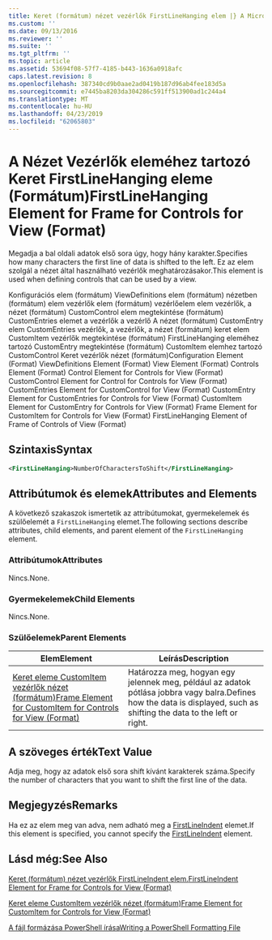 ```yaml
---
title: Keret (formátum) nézet vezérlők FirstLineHanging elem |} A Microsoft Docs
ms.custom: ''
ms.date: 09/13/2016
ms.reviewer: ''
ms.suite: ''
ms.tgt_pltfrm: ''
ms.topic: article
ms.assetid: 53694f08-57f7-4185-b443-1636a0918afc
caps.latest.revision: 8
ms.openlocfilehash: 387340cd9b0aae2ad0419b187d96ab4fee183d5a
ms.sourcegitcommit: e7445ba8203da304286c591ff513900ad1c244a4
ms.translationtype: MT
ms.contentlocale: hu-HU
ms.lasthandoff: 04/23/2019
ms.locfileid: "62065803"
---
```

# <a name="firstlinehanging-element-for-frame-for-controls-for-view-format"></a><span data-ttu-id="2b96a-102">A Nézet Vezérlők eleméhez tartozó Keret FirstLineHanging eleme (Formátum)</span><span class="sxs-lookup"><span data-stu-id="2b96a-102">FirstLineHanging Element for Frame for Controls for View (Format)</span></span>

<span data-ttu-id="2b96a-103">Megadja a bal oldali adatok első sora úgy, hogy hány karakter.</span><span class="sxs-lookup"><span data-stu-id="2b96a-103">Specifies how many characters the first line of data is shifted to the left.</span></span> <span data-ttu-id="2b96a-104">Ez az elem szolgál a nézet által használható vezérlők meghatározásakor.</span><span class="sxs-lookup"><span data-stu-id="2b96a-104">This element is used when defining controls that can be used by a view.</span></span>

<span data-ttu-id="2b96a-105">Konfigurációs elem (formátum) ViewDefinitions elem (formátum) nézetben (formátum) elem vezérlők elem (formátum) vezérlőelem elem vezérlők, a nézet (formátum) CustomControl elem megtekintése (formátum) CustomEntries elemet a vezérlők a vezérlő A nézet (formátum) CustomEntry elem CustomEntries vezérlők, a vezérlők, a nézet (formátum) keret elem CustomItem vezérlők megtekintése (formátum) FirstLineHanging eleméhez tartozó CustomEntry megtekintése (formátum) CustomItem elemhez tartozó CustomControl Keret vezérlők nézet (formátum)</span><span class="sxs-lookup"><span data-stu-id="2b96a-105">Configuration Element (Format) ViewDefinitions Element (Format) View Element (Format) Controls Element (Format) Control Element for Controls for View (Format) CustomControl Element for Control for Controls for View (Format) CustomEntries Element for CustomControl for View (Format) CustomEntry Element for CustomEntries for Controls for View (Format) CustomItem Element for CustomEntry for Controls for View (Format) Frame Element for CustomItem for Controls for View (Format) FirstLineHanging Element of Frame of Controls of View (Format)</span></span>

## <a name="syntax"></a><span data-ttu-id="2b96a-106">Szintaxis</span><span class="sxs-lookup"><span data-stu-id="2b96a-106">Syntax</span></span>

```xml
<FirstLineHanging>NumberOfCharactersToShift</FirstLineHanging>
```

## <a name="attributes-and-elements"></a><span data-ttu-id="2b96a-107">Attribútumok és elemek</span><span class="sxs-lookup"><span data-stu-id="2b96a-107">Attributes and Elements</span></span>

<span data-ttu-id="2b96a-108">A következő szakaszok ismertetik az attribútumokat, gyermekelemek és szülőelemét a `FirstLineHanging` elemet.</span><span class="sxs-lookup"><span data-stu-id="2b96a-108">The following sections describe attributes, child elements, and parent element of the `FirstLineHanging` element.</span></span>

### <a name="attributes"></a><span data-ttu-id="2b96a-109">Attribútumok</span><span class="sxs-lookup"><span data-stu-id="2b96a-109">Attributes</span></span>

<span data-ttu-id="2b96a-110">Nincs.</span><span class="sxs-lookup"><span data-stu-id="2b96a-110">None.</span></span>

### <a name="child-elements"></a><span data-ttu-id="2b96a-111">Gyermekelemek</span><span class="sxs-lookup"><span data-stu-id="2b96a-111">Child Elements</span></span>

<span data-ttu-id="2b96a-112">Nincs.</span><span class="sxs-lookup"><span data-stu-id="2b96a-112">None.</span></span>

### <a name="parent-elements"></a><span data-ttu-id="2b96a-113">Szülőelemek</span><span class="sxs-lookup"><span data-stu-id="2b96a-113">Parent Elements</span></span>

|<span data-ttu-id="2b96a-114">Elem</span><span class="sxs-lookup"><span data-stu-id="2b96a-114">Element</span></span>|<span data-ttu-id="2b96a-115">Leírás</span><span class="sxs-lookup"><span data-stu-id="2b96a-115">Description</span></span>|
|-------------|-----------------|
|[<span data-ttu-id="2b96a-116">Keret eleme CustomItem vezérlők nézet (formátum)</span><span class="sxs-lookup"><span data-stu-id="2b96a-116">Frame Element for CustomItem for Controls for View (Format)</span></span>](./frame-element-for-customitem-for-controls-for-view-format.md)|<span data-ttu-id="2b96a-117">Határozza meg, hogyan egy jelennek meg, például az adatok pótlása jobbra vagy balra.</span><span class="sxs-lookup"><span data-stu-id="2b96a-117">Defines how the data is displayed, such as shifting the data to the left or right.</span></span>|

## <a name="text-value"></a><span data-ttu-id="2b96a-118">A szöveges érték</span><span class="sxs-lookup"><span data-stu-id="2b96a-118">Text Value</span></span>

<span data-ttu-id="2b96a-119">Adja meg, hogy az adatok első sora shift kívánt karakterek száma.</span><span class="sxs-lookup"><span data-stu-id="2b96a-119">Specify the number of characters that you want to shift the first line of the data.</span></span>

## <a name="remarks"></a><span data-ttu-id="2b96a-120">Megjegyzés</span><span class="sxs-lookup"><span data-stu-id="2b96a-120">Remarks</span></span>

<span data-ttu-id="2b96a-121">Ha ez az elem meg van adva, nem adható meg a [FirstLineIndent](./firstlineindent-element-for-frame-for-controls-for-view-format.md) elemet.</span><span class="sxs-lookup"><span data-stu-id="2b96a-121">If this element is specified, you cannot specify the [FirstLineIndent](./firstlineindent-element-for-frame-for-controls-for-view-format.md) element.</span></span>

## <a name="see-also"></a><span data-ttu-id="2b96a-122">Lásd még:</span><span class="sxs-lookup"><span data-stu-id="2b96a-122">See Also</span></span>

[<span data-ttu-id="2b96a-123">Keret (formátum) nézet vezérlők FirstLineIndent elem.</span><span class="sxs-lookup"><span data-stu-id="2b96a-123">FirstLineIndent Element for Frame for Controls for View (Format)</span></span>](./firstlineindent-element-for-frame-for-controls-for-view-format.md)

[<span data-ttu-id="2b96a-124">Keret eleme CustomItem vezérlők nézet (formátum)</span><span class="sxs-lookup"><span data-stu-id="2b96a-124">Frame Element for CustomItem for Controls for View (Format)</span></span>](./frame-element-for-customitem-for-controls-for-view-format.md)

[<span data-ttu-id="2b96a-125">A fájl formázása PowerShell írása</span><span class="sxs-lookup"><span data-stu-id="2b96a-125">Writing a PowerShell Formatting File</span></span>](./writing-a-powershell-formatting-file.md)
